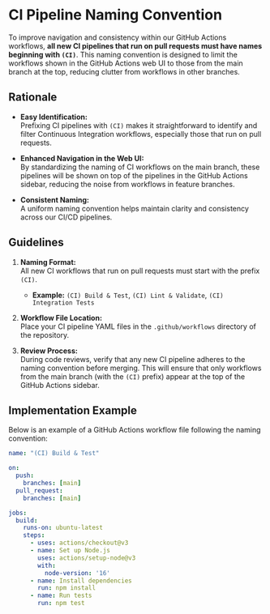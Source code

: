 # CI Pipeline Naming Convention

To improve navigation and consistency within our GitHub Actions workflows, **all new CI pipelines that run on pull requests must have names beginning with `(CI)`**. This naming convention is designed to limit the workflows shown in the GitHub Actions web UI to those from the main branch at the top, reducing clutter from workflows in other branches.

## Rationale

- **Easy Identification:**  
  Prefixing CI pipelines with `(CI)` makes it straightforward to identify and filter Continuous Integration workflows, especially those that run on pull requests.

- **Enhanced Navigation in the Web UI:**  
  By standardizing the naming of CI workflows on the main branch, these pipelines will be shown on top of the pipelines in the GitHub Actions sidebar, reducing the noise from workflows in feature branches.

- **Consistent Naming:**  
  A uniform naming convention helps maintain clarity and consistency across our CI/CD pipelines.

## Guidelines

1. **Naming Format:**  
   All new CI workflows that run on pull requests must start with the prefix `(CI)`.  
   - **Example:** `(CI) Build & Test`, `(CI) Lint & Validate`, `(CI) Integration Tests`

2. **Workflow File Location:**  
   Place your CI pipeline YAML files in the `.github/workflows` directory of the repository.

3. **Review Process:**  
   During code reviews, verify that any new CI pipeline adheres to the naming convention before merging. This will ensure that only workflows from the main branch (with the `(CI)` prefix) appear at the top of the GitHub Actions sidebar.

## Implementation Example

Below is an example of a GitHub Actions workflow file following the naming convention:

```yaml
name: "(CI) Build & Test"

on:
  push:
    branches: [main]
  pull_request:
    branches: [main]

jobs:
  build:
    runs-on: ubuntu-latest
    steps:
      - uses: actions/checkout@v3
      - name: Set up Node.js
        uses: actions/setup-node@v3
        with:
          node-version: '16'
      - name: Install dependencies
        run: npm install
      - name: Run tests
        run: npm test